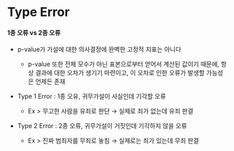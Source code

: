 Type Error
===

#### 1종 오류 vs 2종 오류

+ p-value가 가설에 대한 의사결정에 완벽한 고정적 지표는 아니다
  + p-value 또한 전체 모수가 아닌 표본으로부터 얻어서 계산된 값이기 때문에, 항상 결과에 대한 오차가 생기기 마련이고, 이 오차로 인한 오류가 발생할 가능성은 언제든 존재
 
+ Type 1 Error : 1종 오유, 귀무가설이 사실인데 기각할 오류
  + Ex > 무고한 사람을 유죄로 판단 → 실제로 죄가 없는데 유죄 판결
+ Type 2 Error : 2종 오류, 귀무가설이 거짓인데 기각하지 않을 오류
  + Ex > 진짜 범죄자를 무죄로 놓침 → 실제로는 죄가 있는데 무죄 판결

  
